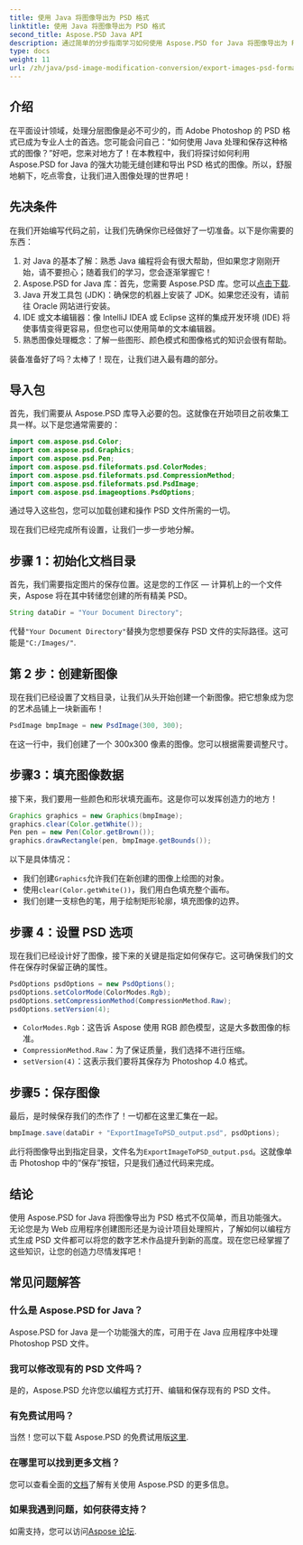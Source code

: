 ```yaml
---
title: 使用 Java 将图像导出为 PSD 格式
linktitle: 使用 Java 将图像导出为 PSD 格式
second_title: Aspose.PSD Java API
description: 通过简单的分步指南学习如何使用 Aspose.PSD for Java 将图像导出为 PSD 格式。非常适合开发人员和图形设计师。
type: docs
weight: 11
url: /zh/java/psd-image-modification-conversion/export-images-psd-format/
---
```

## 介绍

在平面设计领域，处理分层图像是必不可少的，而 Adobe Photoshop 的 PSD 格式已成为专业人士的首选。您可能会问自己：“如何使用 Java 处理和保存这种格式的图像？”好吧，您来对地方了！在本教程中，我们将探讨如何利用 Aspose.PSD for Java 的强大功能无缝创建和导出 PSD 格式的图像。所以，舒服地躺下，吃点零食，让我们进入图像处理的世界吧！

## 先决条件

在我们开始编写代码之前，让我们先确保你已经做好了一切准备。以下是你需要的东西：

1. 对 Java 的基本了解：熟悉 Java 编程将会有很大帮助，但如果您才刚刚开始，请不要担心；随着我们的学习，您会逐渐掌握它！
2.  Aspose.PSD for Java 库：首先，您需要 Aspose.PSD 库。您可以[点击下载](https://releases.aspose.com/psd/java/).
3. Java 开发工具包 (JDK)：确保您的机器上安装了 JDK。如果您还没有，请前往 Oracle 网站进行安装。
4. IDE 或文本编辑器：像 IntelliJ IDEA 或 Eclipse 这样的集成开发环境 (IDE) 将使事情变得更容易，但您也可以使用简单的文本编辑器。
5. 熟悉图像处理概念：了解一些图形、颜色模式和图像格式的知识会很有帮助。

装备准备好了吗？太棒了！现在，让我们进入最有趣的部分。

## 导入包

首先，我们需要从 Aspose.PSD 库导入必要的包。这就像在开始项目之前收集工具一样。以下是您通常需要的：

```java
import com.aspose.psd.Color;
import com.aspose.psd.Graphics;
import com.aspose.psd.Pen;
import com.aspose.psd.fileformats.psd.ColorModes;
import com.aspose.psd.fileformats.psd.CompressionMethod;
import com.aspose.psd.fileformats.psd.PsdImage;
import com.aspose.psd.imageoptions.PsdOptions;
```

通过导入这些包，您可以加载创建和操作 PSD 文件所需的一切。

现在我们已经完成所有设置，让我们一步一步地分解。 

## 步骤 1：初始化文档目录

首先，我们需要指定图片的保存位置。这是您的工作区 — 计算机上的一个文件夹，Aspose 将在其中转储您创建的所有精美 PSD。

```java
String dataDir = "Your Document Directory";
```
代替`"Your Document Directory"`替换为您想要保存 PSD 文件的实际路径。这可能是`"C:/Images/"`. 

## 第 2 步：创建新图像

现在我们已经设置了文档目录，让我们从头开始创建一个新图像。把它想象成为您的艺术品铺上一块新画布！

```java
PsdImage bmpImage = new PsdImage(300, 300);
```
在这一行中，我们创建了一个 300x300 像素的图像。您可以根据需要调整尺寸。 

## 步骤3：填充图像数据

接下来，我们要用一些颜色和形状填充画布。这是你可以发挥创造力的地方！

```java
Graphics graphics = new Graphics(bmpImage);
graphics.clear(Color.getWhite());
Pen pen = new Pen(Color.getBrown());
graphics.drawRectangle(pen, bmpImage.getBounds());
```
以下是具体情况：
- 我们创建`Graphics`允许我们在新创建的图像上绘图的对象。
- 使用`clear(Color.getWhite())`，我们用白色填充整个画布。
- 我们创建一支棕色的笔，用于绘制矩形轮廓，填充图像的边界。

## 步骤 4：设置 PSD 选项

现在我们已经设计好了图像，接下来的关键是指定如何保存它。这可确保我们的文件在保存时保留正确的属性。

```java
PsdOptions psdOptions = new PsdOptions();
psdOptions.setColorMode(ColorModes.Rgb);
psdOptions.setCompressionMethod(CompressionMethod.Raw);
psdOptions.setVersion(4);
```
- `ColorModes.Rgb`：这告诉 Aspose 使用 RGB 颜色模型，这是大多数图像的标准。
- `CompressionMethod.Raw`：为了保证质量，我们选择不进行压缩。
- `setVersion(4)`：这表示我们要将其保存为 Photoshop 4.0 格式。

## 步骤5：保存图像

最后，是时候保存我们的杰作了！一切都在这里汇集在一起。 

```java
bmpImage.save(dataDir + "ExportImageToPSD_output.psd", psdOptions);
```
此行将图像导出到指定目录，文件名为`ExportImageToPSD_output.psd`。这就像单击 Photoshop 中的“保存”按钮，只是我们通过代码来完成。

## 结论

使用 Aspose.PSD for Java 将图像导出为 PSD 格式不仅简单，而且功能强大。无论您是为 Web 应用程序创建图形还是为设计项目处理照片，了解如何以编程方式生成 PSD 文件都可以将您的数字艺术作品提升到新的高度。现在您已经掌握了这些知识，让您的创造力尽情发挥吧！

## 常见问题解答

### 什么是 Aspose.PSD for Java？
Aspose.PSD for Java 是一个功能强大的库，可用于在 Java 应用程序中处理 Photoshop PSD 文件。

### 我可以修改现有的 PSD 文件吗？
是的，Aspose.PSD 允许您以编程方式打开、编辑和保存现有的 PSD 文件。

### 有免费试用吗？
当然！您可以下载 Aspose.PSD 的免费试用版[这里](https://releases.aspose.com/).

### 在哪里可以找到更多文档？
您可以查看全面的[文档](https://reference.aspose.com/psd/java/)了解有关使用 Aspose.PSD 的更多信息。

### 如果我遇到问题，如何获得支持？
如需支持，您可以访问[Aspose 论坛](https://forum.aspose.com/c/psd/34).